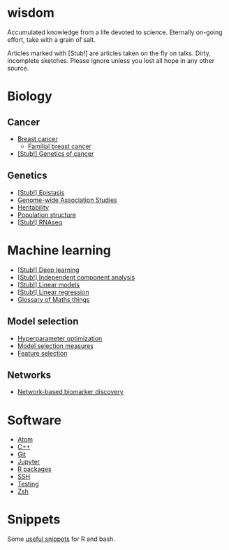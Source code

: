 # wisdom

Accumulated knowledge from a life devoted to science. Eternally on-going effort, take with a grain of salt.

Articles marked with \[Stub!\] are articles taken on the fly on talks. Dirty, incomplete sketches. Please ignore unless you lost all hope in any other source.

# Biology

## Cancer

* [Breast cancer](notes/bio/brca.md)
  * [Familial breast cancer](notes/bio/familial_brca.md)
* [\[Stub!\] Genetics of cancer](notes/bio/cancer_genetics.md)

## Genetics

* [\[Stub!\] Epistasis](notes/bio/epistasis.md)
* [Genome-wide Association Studies](notes/bio/gwas.md)
* [Heritability](notes/bio/heritability.md)
* [Population structure](notes/bio/population_structure.md)
* [\[Stub!\] RNAseq](notes/bio/rnaseq.md)

# Machine learning

* [\[Stub!\] Deep learning](notes/machine_learning/deep_learning.md)
* [\[Stub!\] Independent component analysis](notes/data_analysis/independent_component_analysis.md)
* [\[Stub!\] Linear models](notes/machine_learning/linear_models.md)
* [\[Stub!\] Linear regression](notes/machine_learning/linear_regression.md)
* [Glossary of Maths things](notes/machine_learning/glossary.md)

## Model selection

* [Hyperparameter optimization](notes/machine_learning/hyperparameter_optimization.md)
* [Model selection measures](notes/machine_learning/model_selection_measures.md)
* [Feature selection](notes/machine_learning/feature_selection.md)

## Networks

* [Network-based biomarker discovery](notes/bio/systems_biology.md)

# Software

* [Atom](notes/software/atom.md)
* [C++](notes/software/cpp.md)
* [Git](notes/software/git.md)
* [Jupyter](notes/software/jupyter.md)
* [R packages](notes/software/rpackages.md)
* [SSH](notes/software/ssh.md)
* [Testing](notes/software/testing.md)
* [Zsh](notes/software/zsh.md)

# Snippets

Some [useful snippets](https://github.com/hclimente/wisdom/tree/master/code) for R and bash.
